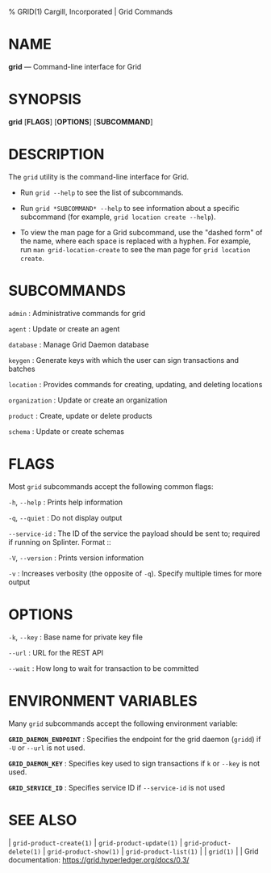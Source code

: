% GRID(1) Cargill, Incorporated | Grid Commands
<!--
  Copyright 2018-2020 Cargill Incorporated
  Licensed under Creative Commons Attribution 4.0 International License
  https://creativecommons.org/licenses/by/4.0/
-->

NAME
====

**grid** — Command-line interface for Grid

SYNOPSIS
========

**grid** \[**FLAGS**\] \[**OPTIONS**\] \[**SUBCOMMAND**\]

DESCRIPTION
===========

The `grid` utility is the command-line interface for Grid.

* Run `grid --help` to see the list of subcommands.

* Run `grid *SUBCOMMAND* --help` to see information about a specific
  subcommand (for example, `grid location create --help`).

* To view the man page for a Grid subcommand, use the "dashed form" of the
  name, where each space is replaced with a hyphen. For example, run
  `man grid-location-create` to see the man page for `grid location create`.

SUBCOMMANDS
===========

`admin`
: Administrative commands for grid

`agent`
: Update or create an agent

`database`
: Manage Grid Daemon database

`keygen`
: Generate keys with which the user can sign transactions and batches

`location`
: Provides commands for creating, updating, and deleting locations

`organization`
: Update or create an organization

`product`
: Create, update or delete products

`schema`
: Update or create schemas

FLAGS
=====

Most `grid` subcommands accept the following common flags:

`-h`, `--help`
: Prints help information

`-q`, `--quiet`
: Do not display output

`--service-id`
: The ID of the service the payload should be sent to; required if running on
  Splinter. Format <circuit-id>::<service-id>

`-V`, `--version`
: Prints version information

`-v`
: Increases verbosity (the opposite of `-q`). Specify multiple times for more
  output

OPTIONS
=======

`-k`, `--key`
: Base name for private key file

`--url`
: URL for the REST API

`--wait`
: How long to wait for transaction to be committed

ENVIRONMENT VARIABLES
=====================

Many `grid` subcommands accept the following environment variable:

**`GRID_DAEMON_ENDPOINT`**
: Specifies the endpoint for the grid daemon (`gridd`)
  if `-U` or `--url` is not used.

**`GRID_DAEMON_KEY`**
: Specifies key used to sign transactions if `k` or `--key`
  is not used.

**`GRID_SERVICE_ID`**
: Specifies service ID if `--service-id` is not used

SEE ALSO
========
| `grid-product-create(1)`
| `grid-product-update(1)`
| `grid-product-delete(1)`
| `grid-product-show(1)`
| `grid-product-list(1)`
|
| `grid(1)`
|
| Grid documentation: https://grid.hyperledger.org/docs/0.3/
